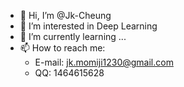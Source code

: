 - 👋 Hi, I’m @Jk-Cheung
- 👀 I’m interested in Deep Learning
- 🌱 I’m currently learning ...
- 📫 How to reach me: 
  - E-mail: jk.momiji1230@gmail.com
  - QQ: 1464615628

<!---
Jk-Cheung/Jk-Cheung is a ✨ special ✨ repository because its `README.md` (this file) appears on your GitHub profile.
You can click the Preview link to take a look at your changes.
--->
